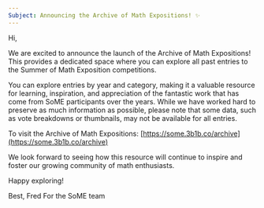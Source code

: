 ```yaml
---
Subject: Announcing the Archive of Math Expositions! ✨
---
```


Hi,

We are excited to announce the launch of the Archive of Math Expositions! This provides a dedicated space where you can explore all past entries to the Summer of Math Exposition competitions.

You can explore entries by year and category, making it a valuable resource for learning, inspiration, and appreciation of the fantastic work that has come from SoME participants over the years. While we have worked hard to preserve as much information as possible, please note that some data, such as vote breakdowns or thumbnails, may not be available for all entries.

To visit the Archive of Math Expositions:
[https://some.3b1b.co/archive](https://some.3b1b.co/archive)

We look forward to seeing how this resource will continue to inspire and foster our growing community of math enthusiasts.

Happy exploring!

Best,
Fred
For the SoME team
